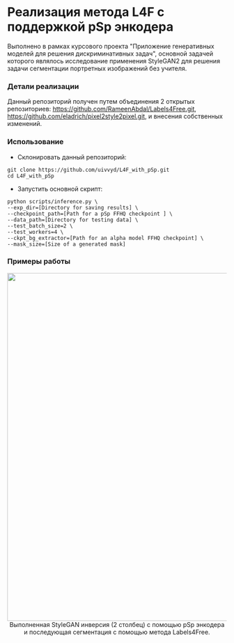 # Реализация метода L4F с поддержкой pSp энкодера
Выполнено в рамках курсового проекта "Приложение генеративных моделей для решения дискриминативных задач", основной задачей которого являлось исследование применения StyleGAN2 для решения задачи сегментации портретных изображений без учителя. 

### Детали реализации
Данный репозиторий получен путем объединения 2 открытых репозиториев: https://github.com/RameenAbdal/Labels4Free.git, https://github.com/eladrich/pixel2style2pixel.git, и внесения собственных изменений. 

### Использование
- Склонировать данный репозиторий:
``` 
git clone https://github.com/uivvyd/L4F_with_pSp.git
cd L4F_with_pSp
```
- Запустить основной скрипт:
```
python scripts/inference.py \
--exp_dir=[Directory for saving results] \
--checkpoint_path=[Path for a pSp FFHQ checkpoint ] \
--data_path=[Directory for testing data] \
--test_batch_size=2 \
--test_workers=4 \
--ckpt_bg_extractor=[Path for an alpha model FFHQ checkpoint] \
--mask_size=[Size of a generated mask]
```

### Примеры работы
<p align="center">
<img src="docs/teaser.png" width="800px"/>
<br>
Выполненная StyleGAN инверсия (2 столбец) с помощью pSp энкодера и последующая сегментация с помощью метода Labels4Free.
</p>
